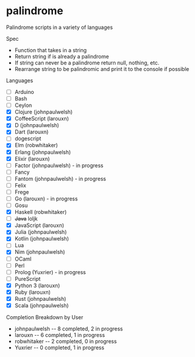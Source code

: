# palindrome
Palindrome scripts in a variety of languages

Spec
- Function that takes in a string
- Return string if is already a palindrome
- If string can never be a palindrome return null, nothing, etc.
- Rearrange string to be palindromic and print it to the console if possible

Languages
- [ ] Arduino
- [ ] Bash
- [ ] Ceylon
- [x] Clojure (johnpaulwelsh)
- [x] CoffeeScript (larouxn)
- [x] D (johnpaulwelsh)
- [x] Dart (larouxn)
- [ ] dogescript
- [x] Elm (robwhitaker)
- [x] Erlang (johnpaulwelsh)
- [x] Elixir (larouxn)
- [ ] Factor (johnpaulwelsh) - in progress
- [ ] Fancy
- [ ] Fantom (johnpaulwelsh) - in progress
- [ ] Felix
- [ ] Frege
- [ ] Go (larouxn) - in progress
- [ ] Gosu
- [x] Haskell (robwhitaker)
- [ ] ~~Java~~ loljk
- [x] JavaScript (larouxn)
- [x] Julia (johnpaulwelsh)
- [x] Kotlin (johnpaulwelsh)
- [ ] Lua
- [x] Nim (johnpaulwelsh)
- [ ] OCaml
- [ ] Perl
- [ ] Prolog (Yuxrier) - in progress
- [ ] PureScript
- [x] Python 3 (larouxn)
- [x] Ruby (larouxn)
- [x] Rust (johnpaulwelsh)
- [x] Scala (johnpaulwelsh)

Completion Breakdown by User
- johnpaulwelsh -- 8 completed, 2 in progress
- larouxn -- 6 completed, 1 in progress
- robwhitaker -- 2 completed, 0 in progress
- Yuxrier -- 0 completed, 1 in progress
